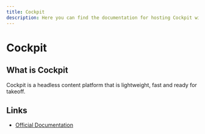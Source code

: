 ```yaml
---
title: Cockpit
description: Here you can find the documentation for hosting Cockpit with Coolify.
---
```


# Cockpit

<ZoomableImage src="/docs/images/services/cockpit.jpg" />

## What is Cockpit

Cockpit is a headless content platform that is lightweight, fast and ready for takeoff.

## Links

- [Official Documentation](https://getcockpit.com/documentation/?utm_source=coolify.io)
